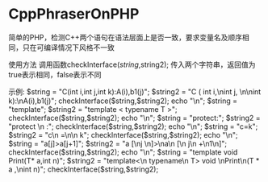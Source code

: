 # CppPhraserOnPHP
简单的PHP，检测C++两个语句在语法层面上是否一致，要求变量名及顺序相同，只在可编译情况下风格不一致


使用方法
调用函数checkInterface($string,$string2);
传入两个字符串，返回值为true表示相同，false表示不同

示例:
$string = "C(int i,int j,int k):A(i),b1(j)";
$string2 = "C ( int i,\nint j, \n\nint   k):\nA(i),b1(j)";
checkInterface($string,$string2);
echo "\n";
$string = "template<typename T>";
$string2 = "template    < typename T >";
checkInterface($string,$string2);
echo "\n";
$string = "protect:";
$string2 = "protect        \n  :";
checkInterface($string,$string2);
echo "\n";
$string = "c=k";
$string2 = "c\n   =\n\n          k";
checkInterface($string,$string2);
echo "\n";
$string = "a[j]>a[j+1]";
$string2 = "a   [\nj  \n]>\na\n [\n   j\n   +\n1\n]";
checkInterface($string,$string2);
echo "\n";
$string = "template<typename T> void Print(T* a,int n)";
$string2 = "template<\n     typename\n     T> void \nPrint\n(T    * a  ,\nint n)";
checkInterface($string,$string2);